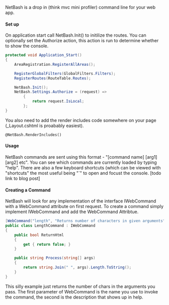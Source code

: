 NetBash is a drop in (think mvc mini profiler) command line for your web app.

#### Set up
On application start call NetBash.Init() to initilize the routes. You can optionally set the Authorize action, this action is run to determine whether to show the console.

```csharp
protected void Application_Start()
{
	AreaRegistration.RegisterAllAreas();

	RegisterGlobalFilters(GlobalFilters.Filters);
	RegisterRoutes(RouteTable.Routes);

	NetBash.Init();
	NetBash.Settings.Authorize = (request) =>
		{
			return request.IsLocal;
		};
}
```

You also need to add the render includes code somewhere on your page (_Layout.cshtml is proabably easiest).

```
@NetBash.RenderIncludes()
```
	
#### Usage
NetBash commands are sent using this format - "[command name] [arg1] [arg2] etc". You can see which commands are currently loaded by typing "help". There are also a few keyboard shortcuts (which can be viewed with "shortcuts" the most useful being "`" to open and focust the console.
[todo link to blog post]

#### Creating a Command
NetBash will look for any implementation of the interface IWebCommand with a WebCommand attribute on first request. To create a command simply implement IWebCommand and add the WebCommand Attribtue.

```csharp
[WebCommand("length", "Returns number of characters in given arguments")]
public class LengthCommand : IWebCommand
{
	public bool ReturnHtml
	{
		get { return false; }
	}

	public string Process(string[] args)
	{
		return string.Join(" ", args).Length.ToString();
	}
}
```

This silly example just returns the number of chars in the arguments you pass. The first parameter of WebCommand is the name you use to invoke the command, the second is the description that shows up in help.

